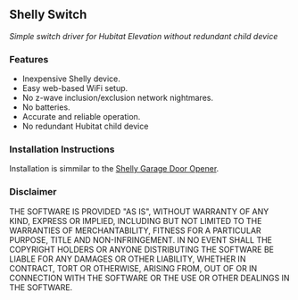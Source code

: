 ## Shelly Switch
*Simple switch driver for Hubitat Elevation without redundant child device*

### Features

- Inexpensive Shelly device.
- Easy web-based WiFi setup.
- No z-wave inclusion/exclusion network nightmares.
- No batteries.
- Accurate and reliable operation.
- No redundant Hubitat child device

### Installation Instructions

Installation is simmilar to the [Shelly Garage Door Opener](https://github.com/mircolino/shelly/tree/main/garage_door_opener#installation-instructions).

### Disclaimer

THE SOFTWARE IS PROVIDED "AS IS", WITHOUT WARRANTY OF ANY KIND, EXPRESS OR IMPLIED, INCLUDING BUT NOT LIMITED TO THE WARRANTIES OF MERCHANTABILITY, FITNESS FOR A PARTICULAR PURPOSE, TITLE AND NON-INFRINGEMENT. IN NO EVENT SHALL THE COPYRIGHT HOLDERS OR ANYONE DISTRIBUTING THE SOFTWARE BE LIABLE FOR ANY DAMAGES OR OTHER LIABILITY, WHETHER IN CONTRACT, TORT OR OTHERWISE, ARISING FROM, OUT OF OR IN CONNECTION WITH THE SOFTWARE OR THE USE OR OTHER DEALINGS IN THE SOFTWARE.
